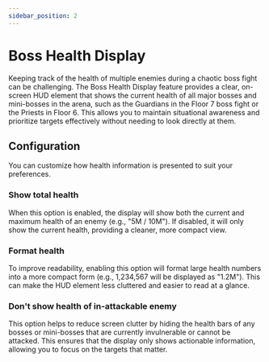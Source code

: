 ```yaml
---
sidebar_position: 2
---
```


# Boss Health Display

Keeping track of the health of multiple enemies during a chaotic boss fight can be challenging. The Boss Health Display feature provides a clear, on-screen HUD element that shows the current health of all major bosses and mini-bosses in the arena, such as the Guardians in the Floor 7 boss fight or the Priests in Floor 6. This allows you to maintain situational awareness and prioritize targets effectively without needing to look directly at them.

## Configuration

You can customize how health information is presented to suit your preferences.

### Show total health
When this option is enabled, the display will show both the current and maximum health of an enemy (e.g., "5M / 10M"). If disabled, it will only show the current health, providing a cleaner, more compact view.

### Format health
To improve readability, enabling this option will format large health numbers into a more compact form (e.g., 1,234,567 will be displayed as "1.2M"). This can make the HUD element less cluttered and easier to read at a glance.

### Don't show health of in-attackable enemy
This option helps to reduce screen clutter by hiding the health bars of any bosses or mini-bosses that are currently invulnerable or cannot be attacked. This ensures that the display only shows actionable information, allowing you to focus on the targets that matter.